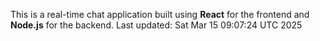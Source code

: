 This is a real-time chat application built using **React** for the frontend and **Node.js** for the backend.
Last updated: Sat Mar 15 09:07:24 UTC 2025
